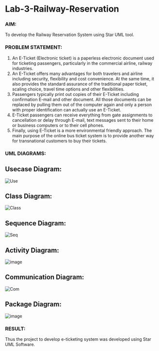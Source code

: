 # Lab-3-Railway-Reservation

### AIM:
To develop the Railway Reservation System using Star UML tool.
### PROBLEM STATEMENT:
1. An E-Ticket (Electronic ticket) is a paperless electronic document used for ticketing
passengers, particularly in the commercial airline, railway industries.
2. An E-Ticket offers many advantages for both travelers and airline including security,
flexibility and cost convenience. At the same time, it also provides the standard assurance of
the traditional paper ticket, scaling choice, travel time options and other flexibilities.
3. Passengers typically print out copies of their E-Ticket including confirmation E-mail
and other document. All those documents can be replaced by pulling them out of the computer
again and only a person with proper identification can actually use an E-Ticket.
4. E-Ticket passengers can receive everything from gate assignments to cancellation or
delay through E-mail, text messages sent to their home or business computers or to their cell
phones.
5. Finally, using E-Ticket is a more environmental friendly approach. The main purpose
of the online bus ticket system is to provide another way for transnational customers to buy
their tickets.
### UML DIAGRAMS:
## Usecase Diagram:
![Use](https://github.com/user-attachments/assets/69b15be6-5ae7-49ec-8edf-27f54477b485)

## Class Diagram:
![Class](https://github.com/user-attachments/assets/71dbb9cb-cd04-4b20-82ed-63ec3aa82412)

## Sequence Diagram:
![Seq](https://github.com/user-attachments/assets/dda31f69-2467-45cc-b99c-d89f82334240)

## Activity Diagram:
![image](https://github.com/Selvakumar525/Lab-3-Railway-Reservation/assets/120643262/cfb71ed7-78ad-4427-9b04-4d275409a816)

## Communication Diagram:

![Com](https://github.com/user-attachments/assets/543e6d21-21bd-4464-9538-c39a0a2a0e03)

## Package Diagram:
![image](https://github.com/Selvakumar525/Lab-3-Railway-Reservation/assets/120643262/a2f8e4fd-56cd-43cd-a74b-8c09a5d16cb4)


### RESULT:
Thus the project to develop e-ticketing system was developed using Star UML Software.
